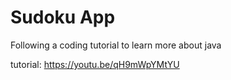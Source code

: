 # Sudoku App
Following a coding tutorial to learn more about java

tutorial: https://youtu.be/qH9mWpYMtYU

